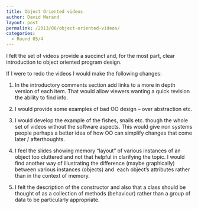 ```yaml
---
title: Object Oriented videos
author: David Merand
layout: post
permalink: /2013/08/object-oriented-videos/
categories:
  - Round 05/4
---
```

I felt the set of videos provide a succinct and, for the most part, clear introduction to object oriented program design.

If I were to redo the videos I would make the following changes:

1) In the introductory comments section add links to a more in depth version of each item. That would allow viewers wanting a quick revision the ability to find info.

2) I would provide some examples of bad OO design &#8211; over abstraction etc.

3) I would develop the example of the fishes, snails etc. though the whole set of videos without the software aspects. This would give non systems people perhaps a better idea of how OO can simplify changes that come later / afterthoughts.

4) I feel the slides showing memory &#8220;layout&#8221; of various instances of an object too cluttered and not that helpful in clarifying the topic. I would find another way of illustrating the difference (maybe graphically) between various instances (objects) and  each object&#8217;s attributes rather than in the context of memory.

5) I felt the description of the constructor and also that a class should be thought of as a collection of methods (behaviour) rather than a group of data to be particularly appropriate.